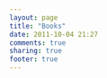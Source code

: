 ```yaml
---
layout: page
title: "Books"
date: 2011-10-04 21:27
comments: true
sharing: true
footer: true
---
```

